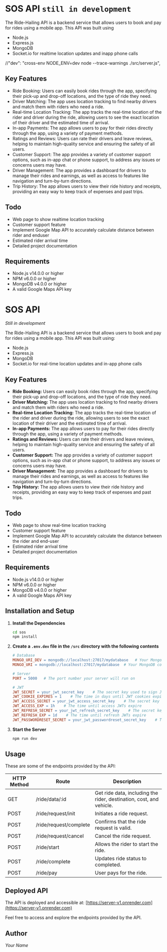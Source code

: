 # SOS API    `still in development`
The Ride-Hailing API is a backend service that allows users to book and pay for rides using a mobile app. 
This API was built using 
- Node.js
- Express.js 
- MongoDB
- Socket.io for realtime location updates and inapp phone calls

//"dev": "cross-env NODE_ENV=dev node --trace-warnings ./src/server.js",

## Key Features

- Ride Booking: Users can easily book rides through the app, specifying their pick-up and drop-off locations, and the type of ride they need.
- Driver Matching: The app uses location tracking to find nearby drivers and match them with riders who need a ride.
- Real-time Location Tracking: The app tracks the real-time location of the rider and driver during the ride, allowing users to see the exact location of their driver and the estimated time of arrival.
- In-app Payments: The app allows users to pay for their rides directly through the app, using a variety of payment methods.
- Ratings and Reviews: Users can rate their drivers and leave reviews, helping to maintain high-quality service and ensuring the safety of all users.
- Customer Support: The app provides a variety of customer support options, such as in-app chat or phone support, to address any issues or concerns users may have.
- Driver Management: The app provides a dashboard for drivers to manage their rides and earnings, as well as access to features like navigation and turn-by-turn directions.
- Trip History: The app allows users to view their ride history and receipts, providing an easy way to keep track of expenses and past trips.

## Todo
- Web page to show realtime location tracking
- Customer support feature
- Implement Google Map API to accurately calculate distance between rider and enduser
- Estimated rider arrival time
- Detailed project documentation


## Requirements

- Node.js v14.0.0 or higher
- NPM v6.0.0 or higher
- MongoDB v4.0.0 or higher
- A valid Google Maps API key

# SOS API
*Still in development*

The Ride-Hailing API is a backend service that allows users to book and pay for rides using a mobile app. This API was built using:
- Node.js
- Express.js
- MongoDB
- Socket.io for real-time location updates and in-app phone calls

## Key Features

- **Ride Booking:** Users can easily book rides through the app, specifying their pick-up and drop-off locations, and the type of ride they need.
- **Driver Matching:** The app uses location tracking to find nearby drivers and match them with riders who need a ride.
- **Real-time Location Tracking:** The app tracks the real-time location of the rider and driver during the ride, allowing users to see the exact location of their driver and the estimated time of arrival.
- **In-app Payments:** The app allows users to pay for their rides directly through the app, using a variety of payment methods.
- **Ratings and Reviews:** Users can rate their drivers and leave reviews, helping to maintain high-quality service and ensuring the safety of all users.
- **Customer Support:** The app provides a variety of customer support options, such as in-app chat or phone support, to address any issues or concerns users may have.
- **Driver Management:** The app provides a dashboard for drivers to manage their rides and earnings, as well as access to features like navigation and turn-by-turn directions.
- **Trip History:** The app allows users to view their ride history and receipts, providing an easy way to keep track of expenses and past trips.

## Todo
- Web page to show real-time location tracking
- Customer support feature
- Implement Google Map API to accurately calculate the distance between the rider and end-user
- Estimated rider arrival time
- Detailed project documentation

## Requirements

- Node.js v14.0.0 or higher
- NPM v6.0.0 or higher
- MongoDB v4.0.0 or higher
- A valid Google Maps API key

## Installation and Setup

1. **Install the Dependencies**
   ```bash
   cd sos
   npm install
   ```

2. **Create a `.env.dev` file in the `/src` directory with the following contents**
   ```makefile
   # Database
   MONGO_URI_DEV = mongodb://localhost:27017/mydatabase   # Your MongoDB connection string if you run `npm run dev`
   MONGO_URI = mongodb://localhost:27017/mydatabase  # Your MongoDB connection string if your run `npm start`

   # Server
   PORT = 5000   # The port number your server will run on

   # JWT
   JWT_SECRET = your_jwt_secret_key    # The secret key used to sign JWTs
   JWT_COOKIE_EXPIRES = 1    # The time in days until JWT cookies expire
   JWT_ACCESS_SECRET = your_jwt_access_secret_key    # The secret key used to sign access JWTs
   JWT_ACCESS_EXP = 1h    # The time until access JWTs expire
   JWT_REFRESH_SECRET = your_jwt_refresh_secret_key    # The secret key used to sign refresh JWTs
   JWT_REFRESH_EXP = 1d    # The time until refresh JWTs expire
   JWT_PASSWORDRESET_SECRET = your_jwt_passwordreset_secret_key    # The secret key used to sign password reset JWTs
   ```

3. **Start the Server**
   ```bash
   npm run dev
   ```

## Usage
These are some of the endpoints provided by the API:

| HTTP Method | Route                     | Description                                      |
|-------------|---------------------------|--------------------------------------------------|
| GET         | /ride/data/:id            | Get ride data, including the rider, destination, cost, and vehicle.     |
| POST        | /ride/request/init        | Initiates a ride request.                        |
| POST        | /ride/request/complete    | Confirms that the ride request is valid.         |
| POST        | /ride/request/cancel      | Cancel the ride request.                         |
| POST        | /ride/start               | Allows the rider to start the ride.              |
| POST        | /ride/complete            | Updates ride status to completed.                |
| POST        | /ride/pay                 | User pays for the ride.                          |

## Deployed API

The API is deployed and accessible at: [https://server-v1.onrender.com](https://server-v1.onrender.com)

Feel free to access and explore the endpoints provided by the API.

## Author
*Your Name*
